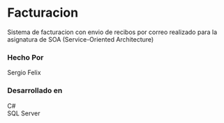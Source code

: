 # Facturacion

Sistema de facturacion con envio de recibos por correo realizado para la asignatura de SOA (Service-Oriented Architecture)

<h3>Hecho Por</h3>
Sergio Felix<br>

<h3>Desarrollado en</h3>
C#<br>
SQL Server<br>
